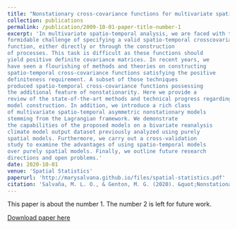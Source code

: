 ```yaml
---
title: "Nonstationary cross-covariance functions for multivariate spatio-temporal random fields"
collection: publications
permalink: /publication/2009-10-01-paper-title-number-1
excerpt: 'In multivariate spatio-temporal analysis, we are faced with the
formidable challenge of specifying a valid spatio-temporal crosscovariance
function, either directly or through the construction
of processes. This task is difficult as these functions should
yield positive definite covariance matrices. In recent years, we
have seen a flourishing of methods and theories on constructing
spatio-temporal cross-covariance functions satisfying the positive
definiteness requirement. A subset of those techniques
produced spatio-temporal cross-covariance functions possessing
the additional feature of nonstationarity. Here we provide a
review of the state-of-the-art methods and technical progress regarding
model construction. In addition, we introduce a rich class
of multivariate spatio-temporal asymmetric nonstationary models
stemming from the Lagrangian framework. We demonstrate
the capabilities of the proposed models on a bivariate reanalysis
climate model output dataset previously analyzed using purely
spatial models. Furthermore, we carry out a cross-validation
study to examine the advantages of using spatio-temporal models
over purely spatial models. Finally, we outline future research
directions and open problems.'
date: 2020-10-01
venue: 'Spatial Statistics'
paperurl: 'http://marysalvana.github.io/files/spatial-statistics.pdf'
citation: 'Salvaña, M. L. O., & Genton, M. G. (2020). &quot;Nonstationary cross-covariance functions for multivariate spatio-temporal random fields.&quot; <i>Spatial Statistics</i>. 37, 100411.'
---
```

This paper is about the number 1. The number 2 is left for future work.

[Download paper here](http://marysalvana.github.io/files/spatial-statistics.pdf)

